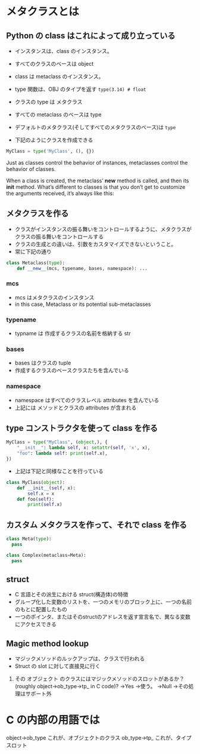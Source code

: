 # メタクラスとは

## Python の class はこれによって成り立っている

* インスタンスは、class のインスタンス。
* すべてのクラスのベースは object
* class は metaclass のインスタンス。


* type 関数は、OBJ のタイプを返す `type(3.14) # float`

* クラスの type は メタクラス
* すべての metaclass のベースは type
* デフォルトのメタクラス(そしてすべてのメタクラスのベース)は `type`

*  下記のようにクラスを作成できる
```py
MyClass = type('MyClass', (), {})
```

Just as classes control the behavior of instances,
metaclasses control the behavior of classes.

When a class is created, the metaclass’ __new__ method is called,
and then its __init__ method.
What’s different to classes is that
 you don’t get to customize the arguments received, it’s always like this:


## メタクラスを作る
* クラスがインスタンスの振る舞いをコントロールするように、メタクラスがクラスの振る舞いをコントロールする
* クラスの生成との違いは、引数をカスタマイズできないということ。
* 常に下記の通り

```py
class Metaclass(type):
    def __new__(mcs, typename, bases, namespace): ...
```

### mcs
* mcs はメタクラスのインスタンス
* in this case, Metaclass or its potential sub-metaclasses

### typename
* typname は 作成するクラスの名前を格納する str

### bases
* bases はクラスの tuple
* 作成するクラスのベースクラスたちを含んでいる

### namespace
* namespace はすべてのクラスレベル attributes を含んでいる
* 上記には メソッドとクラスの attributes が含まれる


## type コンストラクタを使って class を作る

```py
MyClass = type("MyClass", (object,), {
    "__init__": lambda self, x: setattr(self, 'x', x),
    "foo": lambda self: print(self.x),
})
```

* 上記は下記と同様なことを行っている

```py
class MyClass(object):
    def __init__(self, x):
        self.x = x
    def foo(self):
        print(self.x)
```






## カスタム メタクラスを作って、それで class を作る

```py
class Meta(type):
  pass
```

```py
class Complex(metaclass=Meta):
  pass
```


## struct
* C 言語とその派生における struct(構造体)の特徴
* グループ化した変数のリストを、一つのメモリのブロック上に、一つの名前のもとに配置したもの
* 一つのポインタ、またはそのstructのアドレスを返す宣言名で、異なる変数にアクセスできる









## Magic method lookup
* マジックメソッドのルックアップは、クラスで行われる
* Struct の slot に対して直接見に行く

1. その オブジェクト のクラスにはマジックメソッドのスロットがあるか？ (roughly object->ob_type->tp_<magicmethod> in C code)?
 →Yes →使う。
 →Null →その処理はサポート外

# C の内部の用語では
object->ob_type これが、オブジェクトのクラス
ob_type->tp_<magicmethod> これが、タイプスロット
